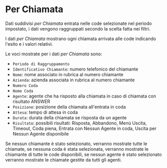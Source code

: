 # Per Chiamata	

Dati suddivisi *per Chiamata* entrata nelle code selezionate nel 
periodo impostato, i dati vengono raggruppati secondo la scelta 
fatta nei filtri.

I dati *per Chiamata* mostrano ogni chiamata arrivata alle code 
indicando l'esito e i valori relativi.

Le voci mostrate per i dati *per Chiamata* sono:

- `Periodo di Raggruppamento`
- `Identificativo Chiamante`: numero telefonico del chiamante
- `Nome`: nome associato in rubrica al numero chiamante
- `Azienda`: azienda associata in rubrica al numero chiamante
- `Numero Coda`
- `Nome Coda`
- `Agente`: agente che ha risposto alla chiamata in caso di chiamata con 
risultato ANSWER
- `Posizione`: posizione della chiamata all'entrata in coda
- `Attesa`: tempo di attesa in coda
- `Durata`: durata della chiamata se risposta da un agente
- `Risultato`: possibili risultati: Risposta, Abbandono, Menù Uscita, 
Timeout, Coda piena, Entrata con Nessun Agente in coda, Uscita per 
Nessun Agente disponibile

Se nessun chiamante è stato selezionato, verranno mostrate tutte le 
chiamate, se nessuna coda è stata selezionata, verranno mostrate le 
chiamante di tutte le code disponibili, se nessun agente è stato 
selezionato verranno mostrate le chiamate gestite da tutti gli agenti.
